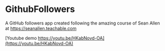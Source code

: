 # GithubFollowers
A GitHub followers app created following the amazing course of Sean Allen at https://seanallen.teachable.com

[Youtube demo https://youtu.be/HKabNovd-OA](https://youtu.be/HKabNovd-OA)
